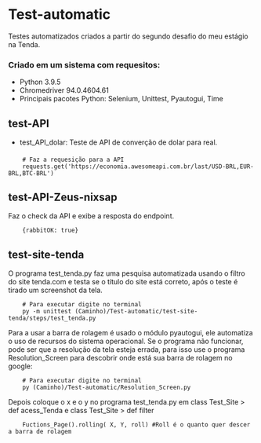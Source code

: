# Test-automatic
Testes automatizados criados a partir do segundo desafio do meu estágio na Tenda.

### Criado em um sistema com requesitos:
 - Python 3.9.5
 - Chromedriver 94.0.4604.61
 - Principais pacotes Python: Selenium, Unittest, Pyautogui, Time

## test-API
- test_API_dolar: Teste de API de converção de dolar para real.
####
        # Faz a requesição para a API
        requests.get('https://economia.awesomeapi.com.br/last/USD-BRL,EUR-BRL,BTC-BRL')

## test-API-Zeus-nixsap
Faz o check da API e exibe a resposta do endpoint.

        {rabbitOK: true}


## test-site-tenda
O programa test_tenda.py faz uma pesquisa automatizada usando o filtro do site tenda.com e testa se o título do site está correto, 
após o teste é tirado um screenshot da tela.

        # Para executar digite no terminal
        py -m unittest (Caminho)/Test-automatic/test-site-tenda/steps/test_tenda.py


Para a usar a barra de rolagem é usado o módulo pyautogui, ele automatiza o uso de recursos do sistema operacional.
Se o programa não funcionar, pode ser que a resolução da tela esteja errada, para isso use o programa Resolution_Screen para descobrir onde está 
sua barra de rolagem no google:

        # Para executar digite no terminal
        py (Caminho)/Test-automatic/Resolution_Screen.py

Depois coloque o x e o y no programa test_tenda.py em class Test_Site > def acess_Tenda e class Test_Site > def filter

        Fuctions_Page().rolling( X, Y, roll) #Roll é o quanto quer descer a barra de rolagem
